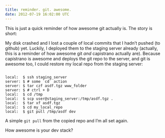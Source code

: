 ```yaml
---
title: reminder. git. awesome.
date: 2012-07-19 16:02:00 UTC
---
```


This is just a quick reminder of how awesome git actually is. The story is
short:

My disk crashed and I lost a couple of local commits that I hadn’t pushed (to
github) yet. Luckily, I deployed them to the staging server already (actually,
this is a reminder of how awesome git *and* capistrano actually are). Because
capistrano is awesome and deploys the git repo to the server, and git is
awesome too, I could restore my local repo from the staging server:

<pre><code class="language-bash">
local:  $ ssh staging_server
server: $ # some `cd` action
server: $ tar czf asdf.tgz www_folder
server: $ # ctrl + D
local:  $ cd /tmp
local:  $ scp user@staging_server:/tmp/asdf.tgz .
local:  $ tar xf asdf.tgz
local:  $ cd my_local_repo
local:  $ git pull /tmp/asdf dev
</code></pre>

A simple `git pull` from the copied repo and I’m all set again.

How awesome is your dev stack?
